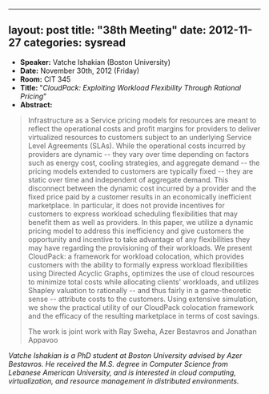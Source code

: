 
---
layout: post
title: "38th Meeting"
date: 2012-11-27
categories: sysread
---

<ul>
	<li><strong>Speaker:</strong> Vatche Ishakian (Boston University)</li>
	<li><strong>Date:</strong> November 30th, 2012 (Friday)</li>
	<li><strong>Room:</strong> CIT 345</li>
	<li><strong>Title: </strong>"<em>CloudPack: Exploiting Workload Flexibility Through Rational Pricing</em>"</li>
	<li><strong>Abstract:</strong></li>
</ul>
<blockquote>Infrastructure as a Service pricing models for resources are meant to reflect the operational costs and profit margins for providers to deliver virtualized resources to customers subject to an underlying Service Level Agreements (SLAs). While the operational costs incurred by providers are dynamic -- they vary over time depending on factors such as energy cost, cooling strategies, and aggregate demand -- the pricing models extended to customers are typically fixed -- they are static over time and independent of aggregate demand. This disconnect between the dynamic cost incurred by a provider and the fixed price paid by a customer results in an economically inefficient marketplace. In particular, it does not provide incentives for customers to express workload scheduling flexibilities that may benefit them as well as providers. In this paper, we utilize a dynamic pricing model to address this inefficiency and give customers the opportunity and incentive to take advantage of any flexibilities they may have regarding the provisioning of their workloads. We present CloudPack: a framework for workload colocation, which provides customers with the ability to formally express workload flexibilities using Directed Acyclic Graphs, optimizes the use of cloud resources to minimize total costs while allocating clients' workloads, and utilizes Shapley valuation to rationally -- and thus fairly in a game-theoretic sense -- attribute costs to the customers. Using extensive simulation, we show the practical utility of our CloudPack colocation framework and the efficacy of the resulting marketplace in terms of cost savings.

The work is joint work with Ray Sweha, Azer Bestavros and Jonathan Appavoo
</blockquote>

<em>Vatche Ishakian is a PhD student at Boston University advised by Azer Bestavros. He received the M.S. degree in Computer Science from Lebanese American University, and is interested in cloud computing, virtualization, and resource management in distributed environments.</em>
